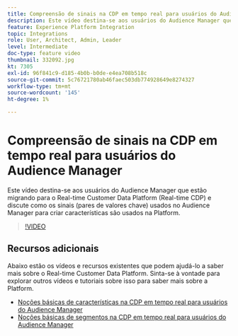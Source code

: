 ```yaml
---
title: Compreensão de sinais na CDP em tempo real para usuários do Audience Manager
description: Este vídeo destina-se aos usuários do Audience Manager que estão migrando para o Real-time Customer Data Platform (Real-time CDP) e discute como os sinais (pares de valores chave) usados no Audience Manager para criar características são usados na Platform.
feature: Experience Platform Integration
topic: Integrations
role: User, Architect, Admin, Leader
level: Intermediate
doc-type: feature video
thumbnail: 332092.jpg
kt: 7305
exl-id: 96f841c9-d185-4b0b-b0de-e4ea708b518c
source-git-commit: 5c76721780ab46faec503db774928649e8274327
workflow-type: tm+mt
source-wordcount: '145'
ht-degree: 1%

---
```


# Compreensão de sinais na CDP em tempo real para usuários do Audience Manager

Este vídeo destina-se aos usuários do Audience Manager que estão migrando para o Real-time Customer Data Platform (Real-time CDP) e discute como os sinais (pares de valores chave) usados no Audience Manager para criar características são usados na Platform.

>[!VIDEO](https://video.tv.adobe.com/v/332092/?quality=12&learn=on)

## Recursos adicionais

Abaixo estão os vídeos e recursos existentes que podem ajudá-lo a saber mais sobre o Real-time Customer Data Platform. Sinta-se à vontade para explorar outros vídeos e tutoriais sobre isso para saber mais sobre a Platform.

* [Noções básicas de características na CDP em tempo real para usuários do Audience Manager](https://experienceleague.adobe.com/docs/audience-manager-learn/tutorials/other-integrations/integrating-with-rtcdp/rtcdp-traits-for-aam-users.html?lang=pt-BR#other-integrations)
* [Noções básicas de segmentos na CDP em tempo real para usuários do Audience Manager](https://experienceleague.adobe.com/docs/audience-manager-learn/tutorials/other-integrations/integrating-with-rtcdp/rtcdp-segments-for-aam-users.html?lang=pt-BR#other-integrations)
